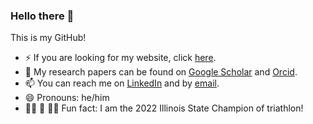 ### Hello there 👋

This is my GitHub!

- ⚡ If you are looking for my website, click [here](https://jean-baptistebouvier.github.io/).
- 🔭 My research papers can be found on [Google Scholar](https://scholar.google.com/citations?user=Ovf-u14AAAAJ&hl=en) and [Orcid](https://orcid.org/my-orcid?orcid=0000-0003-3116-7252).
- 📫 You can reach me on [LinkedIn](http://www.linkedin.com/in/jean-baptiste-bouvier-4a2599167) and by [email](mailto:bouvier3@illinois.edu).
- 😄 Pronouns: he/him
- 🏊‍♂️ 🚴 🏃‍♂️ Fun fact: I am the 2022 Illinois State Champion of triathlon!


<!--
**Jean-BaptisteBouvier/Jean-BaptisteBouvier** is a ✨ _special_ ✨ repository because its `README.md` (this file) appears on your GitHub profile.

Here are some ideas to get you started:

- 🔭 I’m currently working on ...
- 🌱 I’m currently learning ...
- 👯 I’m looking to collaborate on ...
- 🤔 I’m looking for help with ...
- 💬 Ask me about ...
- 📫 How to reach me: ...
- 😄 Pronouns: ...
- ⚡ Fun fact: ...
-->
